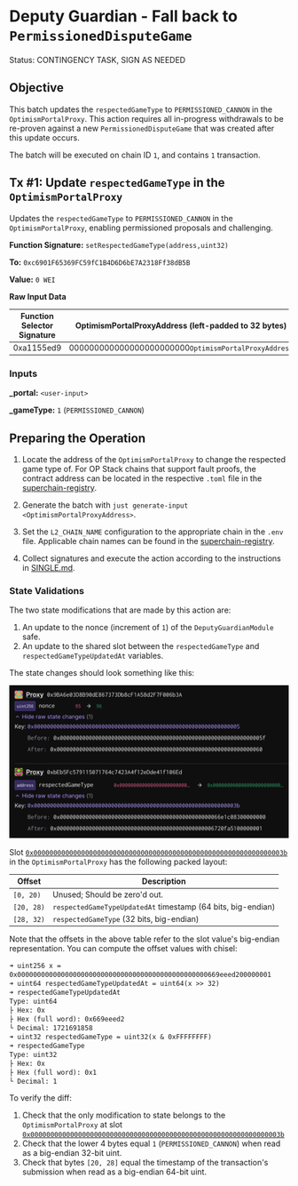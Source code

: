 # Deputy Guardian - Fall back to `PermissionedDisputeGame`

Status: CONTINGENCY TASK, SIGN AS NEEDED

## Objective

This batch updates the `respectedGameType` to `PERMISSIONED_CANNON` in the `OptimismPortalProxy`. This action requires all in-progress withdrawals to be re-proven against a new `PermissionedDisputeGame` that was created after this update occurs.

The batch will be executed on chain ID `1`, and contains `1` transaction.

## Tx #1: Update `respectedGameType` in the `OptimismPortalProxy`

Updates the `respectedGameType` to `PERMISSIONED_CANNON` in the `OptimismPortalProxy`, enabling permissioned proposals and challenging.

**Function Signature:** `setRespectedGameType(address,uint32)`

**To:** `0xc6901F65369FC59fC1B4D6D6bE7A2318Ff38dB5B`

**Value:** `0 WEI`

**Raw Input Data**

|Function Selector Signature| OptimismPortalProxyAddress (left-padded to 32 bytes) | `PERMISSIONED_CANNON` game type, hardcoded to 1 and left-padded |
|--------------------------|--------------------------------------------|--------------------------------------------|
|0xa1155ed9|000000000000000000000000`OptimismPortalProxyAddress`|0000000000000000000000000000000000000000000000000000000000000001|

### Inputs

**\_portal:** `<user-input>`

**\_gameType:** `1` (`PERMISSIONED_CANNON`)

## Preparing the Operation

1. Locate the address of the `OptimismPortalProxy` to change the respected game type of. For OP Stack chains that support fault proofs, the contract address can be located in the respective `.toml` file in the [superchain-registry](https://github.com/ethereum-optimism/superchain-registry/tree/2c96a89df841013a59269fa7adc12c77b870310e/superchain/configs/mainnet).

2. Generate the batch with `just generate-input <OptimismPortalProxyAddress>`.

3. Set the `L2_CHAIN_NAME` configuration to the appropriate chain in the `.env` file. Applicable chain names can be found in the [superchain-registry](https://github.com/ethereum-optimism/superchain-registry/tree/2c96a89df841013a59269fa7adc12c77b870310e/superchain/configs/mainnet).

4. Collect signatures and execute the action according to the instructions in [SINGLE.md](../../../../SINGLE.md).

### State Validations

The two state modifications that are made by this action are:

1. An update to the nonce (increment of `1`) of the `DeputyGuardianModule` safe.
2. An update to the shared slot between the `respectedGameType` and `respectedGameTypeUpdatedAt` variables.

The state changes should look something like this:

![state-diff](./images/state_diff.png)

Slot [`0x000000000000000000000000000000000000000000000000000000000000003b`](https://github.com/ethereum-optimism/optimism/blob/op-contracts/v1.6.0/packages/contracts-bedrock/snapshots/storageLayout/OptimismPortal2.json#L100-L113) in the `OptimismPortalProxy` has the following packed layout:

| Offset     | Description                                                  |
| ---------- | ------------------------------------------------------------ |
| `[0, 20)`  | Unused; Should be zero'd out.                                |
| `[20, 28)` | `respectedGameTypeUpdatedAt` timestamp (64 bits, big-endian) |
| `[28, 32)` | `respectedGameType` (32 bits, big-endian)                    |

Note that the offsets in the above table refer to the slot value's big-endian representation. You can compute the offset values with chisel:
```
➜ uint256 x = 0x000000000000000000000000000000000000000000000000669eeed200000001
➜ uint64 respectedGameTypeUpdatedAt = uint64(x >> 32)
➜ respectedGameTypeUpdatedAt
Type: uint64
├ Hex: 0x
├ Hex (full word): 0x669eeed2
└ Decimal: 1721691858
➜ uint32 respectedGameType = uint32(x & 0xFFFFFFFF)
➜ respectedGameType
Type: uint32
├ Hex: 0x
├ Hex (full word): 0x1
└ Decimal: 1
```

To verify the diff:

1. Check that the only modification to state belongs to the `OptimismPortalProxy` at slot [`0x000000000000000000000000000000000000000000000000000000000000003b`](https://github.com/ethereum-optimism/optimism/blob/op-contracts/v1.6.0/packages/contracts-bedrock/snapshots/storageLayout/OptimismPortal2.json#L100-L113)
1. Check that the lower 4 bytes equal `1` (`PERMISSIONED_CANNON`) when read as a big-endian 32-bit uint.
1. Check that bytes `[20, 28]` equal the timestamp of the transaction's submission when read as a big-endian 64-bit uint.
